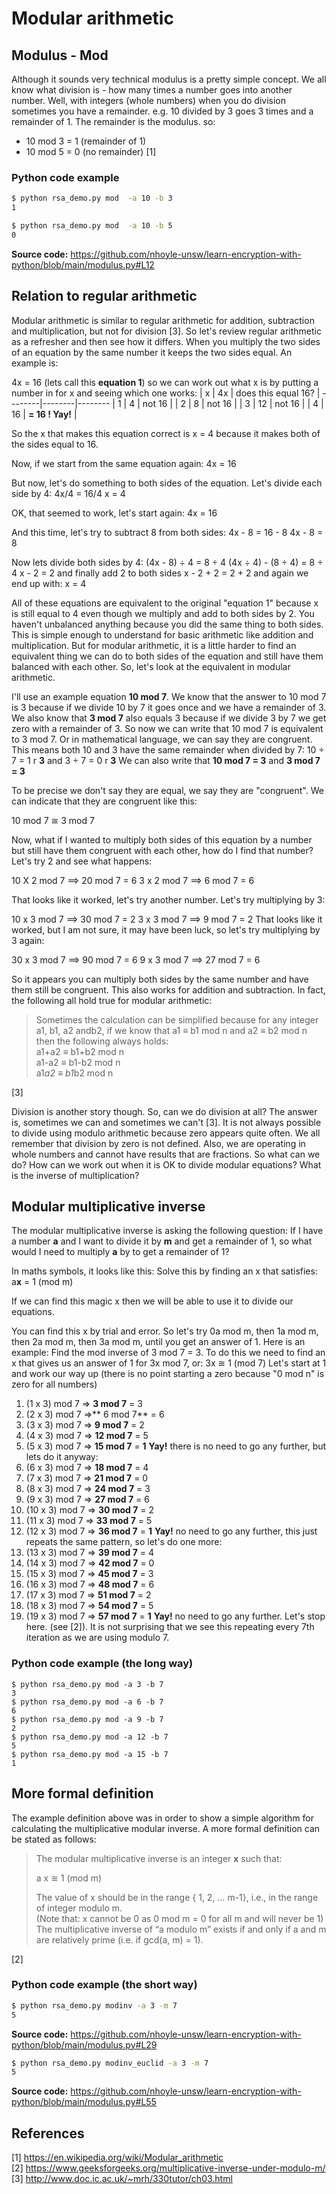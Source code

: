 # Modular arithmetic

## Modulus - Mod
Although it sounds very technical modulus is a pretty simple concept. We all know what division is - how many times a number goes into another number. Well, with integers (whole numbers) when you do division sometimes you have a remainder. e.g. 10 divided by 3 goes 3 times and a remainder of 1. The remainder is the modulus. so:
- 10 mod 3 = 1 (remainder of 1)
- 10 mod 5 = 0 (no remainder)
[1]

### Python code example
```bash
$ python rsa_demo.py mod  -a 10 -b 3
1

$ python rsa_demo.py mod  -a 10 -b 5
0
```
**Source code:** https://github.com/nhoyle-unsw/learn-encryption-with-python/blob/main/modulus.py#L12

## Relation to regular arithmetic
Modular arithmetic is similar to regular arithmetic for addition, subtraction and multiplication, but not for division [3]. So let's review regular arithmetic as a refresher and then see how it differs. When you multiply the two sides of an equation by the same number it keeps the two sides equal. An example is: 

4x = 16  (lets call this **equation 1**)
so we can work out what x is by putting a number in for x and seeing which one works:
|   x   |   4x   | does this equal 16? |
--------|--------|--------
|   1   |    4   | not 16 |
|   2   |    8   | not 16 |
|   3   |   12   | not 16 |
|   4   | 16     | **= 16 ! Yay!** |

So the x that makes this equation correct is x = 4 because it makes both of the sides equal to 16.

Now, if we start from the same equation again:
4x = 16

But now, let's do something to both sides of the equation. Let's divide each side by 4:
4x/4 = 16/4
x = 4

OK, that seemed to work, let's start again:
4x = 16

And this time, let's try to subtract 8 from both sides:
4x - 8 = 16 - 8
4x - 8 = 8

Now lets divide both sides by 4:
(4x - 8) ÷ 4 = 8 ÷ 4
(4x ÷ 4) - (8 ÷ 4) = 8 ÷ 4
x - 2 = 2
and finally add 2 to both sides
x - 2 + 2 = 2 + 2
and again we end up with:
x = 4

All of these equations are equivalent to the original "equation 1" because x is still equal to 4 even though we multiply and add to both sides by 2. You haven't unbalanced anything because you did the same thing to both sides. This is simple enough to understand for basic arithmetic like addition and multiplication. But for modular arithmetic, it is a little harder to find an equivalent thing we can do to both sides of the equation and still have them balanced with each other. So, let's look at the equivalent in modular arithmetic.

I'll use an example equation **10 mod 7**. We know that the answer to 10 mod 7 is 3 because if we divide 10 by 7 it goes once and we have a remainder of 3. We also know that **3 mod 7** also equals 3 because if we divide 3 by 7 we get zero with a remainder of 3.
So now we can write that 10 mod 7 is equivalent to 3 mod 7. Or in mathematical language, we can say they are congruent. This means both 10 and 3 have the same remainder when divided by 7:
10 ÷ 7 = 1 r **3**
and
3 ÷ 7  = 0 r **3**
We can also write that
**10 mod 7 = 3**
and
**3 mod 7 = 3**

To be precise we don't say they are equal, we say they are "congruent". We can indicate that they are congruent like this:

10 mod 7 ≅ 3 mod 7

Now, what if I wanted to multiply both sides of this equation by a number but still have them congruent with each other, how do I find that number? Let's try 2 and see what happens:

10 X 2 mod 7 ==> 20 mod 7 = 6
3 x 2  mod 7 ==> 6  mod 7 = 6

That looks like it worked, let's try another number. Let's try multiplying by 3:

10 x 3 mod 7 ==> 30 mod 7 = 2
3 x 3  mod 7 ==> 9  mod 7 = 2
That looks like it worked, but I am not sure, it may have been luck, so let's try multiplying by 3 again:

30 x 3 mod 7 ==> 90 mod 7 = 6
9 x 3  mod 7 ==> 27  mod 7 = 6

So it appears you can multiply both sides by the same number and have them still be congruent. This also works for addition and subtraction. In fact, the following all hold true for modular arithmetic:

>  Sometimes the calculation can be simplified because for any integer a1, b1, a2 andb2, if we know that a1 ≡ b1 mod n and a2 ≡ b2 mod n then the following always holds:  
>  a1+a2 ≡ b1+b2 mod n  
>  a1-a2 ≡ b1-b2 mod n  
>  a1*a2 ≡ b1*b2 mod n  
>
[3]

Division is another story though. So, can we do division at all? The answer is, sometimes we can and sometimes we can't [3]. It is not always possible to divide using modulo arithmetic because zero appears quite often. We all remember that division by zero is not defined. Also, we are operating in whole numbers and cannot have results that are fractions. So what can we do? How can we work out when it is OK to divide modular equations? What is the inverse of multiplication? 
 
## Modular multiplicative inverse
The modular multiplicative inverse is asking the following question:
If I have a number **a** and I want to divide it by **m** and get a remainder of 1, so what would I need to multiply **a** by to get a remainder of 1? 

In maths symbols, it looks like this:
Solve this by finding an x that satisfies: a**x** = 1 (mod m)

If we can find this magic x then we will be able to use it to divide our equations. 

You can find this x by trial and error. So let's try 0a mod m, then 1a mod m, then 2a mod m, then 3a mod m, until you get an answer of 1. Here is an example:
Find the mod inverse of 3 mod 7 = 3. To do this we need to find an x that gives us an answer of 1 for 3x mod 7, or:
3x ≅ 1 (mod 7)
Let's start at 1 and work our way up (there is no point starting a zero because "0 mod n" is zero for all numbers)
1. (1 x 3) mod 7 => **3 mod 7** = 3
1. (2 x 3) mod 7 =>** 6 mod 7** = 6
1. (3 x 3) mod 7 => **9 mod 7** = 2
1. (4 x 3) mod 7 => **12 mod 7** = 5
1. (5 x 3) mod 7 => **15 mod 7** = **1** **Yay!** there is no need to go any further, but lets do it anyway:
1. (6 x 3) mod 7 => **18 mod 7** = 4 
1. (7 x 3) mod 7 => **21 mod 7** = 0
1. (8 x 3) mod 7 => **24 mod 7** = 3
1. (9 x 3) mod 7 => **27 mod 7** = 6
1. (10 x 3) mod 7 => **30 mod 7** = 2
1. (11 x 3) mod 7 => **33 mod 7** = 5
1. (12 x 3) mod 7 => **36 mod 7** = **1** **Yay!** no need to go any further, this just repeats the same pattern, so let's do one more:
1. (13 x 3) mod 7 => **39 mod 7** = 4 
1. (14 x 3) mod 7 => **42 mod 7** = 0
1. (15 x 3) mod 7 => **45 mod 7** = 3
1. (16 x 3) mod 7 => **48 mod 7** = 6
1. (17 x 3) mod 7 => **51 mod 7** = 2
1. (18 x 3) mod 7 => **54 mod 7** = 5
1. (19 x 3) mod 7 => **57 mod 7** = **1** **Yay!** no need to go any further. Let's stop here.
(see [2]). It is not surprising that we see this repeating every 7th iteration as we are using modulo 7.

### Python code example (the long way)
```
$ python rsa_demo.py mod -a 3 -b 7
3
$ python rsa_demo.py mod -a 6 -b 7
6
$ python rsa_demo.py mod -a 9 -b 7
2
$ python rsa_demo.py mod -a 12 -b 7        
5
$ python rsa_demo.py mod -a 15 -b 7
1
```

## More formal definition
The example definition above was in order to show a simple algorithm for calculating the multiplicative modular inverse. A more formal definition can be stated as follows:

> The modular multiplicative inverse is an integer **x** such that:  
>  
> a x ≅ 1 (mod m)  
>  
> The value of x should be in the range { 1, 2, … m-1}, i.e., in the range of integer modulo m.  
> (Note that: x cannot be 0 as 0 mod m = 0 for all m and will never be 1)  
> The multiplicative inverse of “a modulo m” exists if and only if a and m are relatively prime (i.e. if gcd(a, m) = 1).  
>
[2]

### Python code example (the short way)
```sh
$ python rsa_demo.py modinv -a 3 -m 7       
5
```
**Source code:** https://github.com/nhoyle-unsw/learn-encryption-with-python/blob/main/modulus.py#L29

```sh
$ python rsa_demo.py modinv_euclid -a 3 -m 7 
5
```
**Source code:** https://github.com/nhoyle-unsw/learn-encryption-with-python/blob/main/modulus.py#L55

## References
[1] https://en.wikipedia.org/wiki/Modular_arithmetic  
[2] https://www.geeksforgeeks.org/multiplicative-inverse-under-modulo-m/  
[3] http://www.doc.ic.ac.uk/~mrh/330tutor/ch03.html  